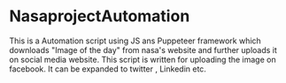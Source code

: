 # NasaprojectAutomation
This is a Automation script using JS ans Puppeteer framework which downloads "Image of the day" from nasa's website and further uploads it on 
social media website.
This script is written for uploading  the image on facebook. 
It can be expanded to twitter , Linkedin etc.

